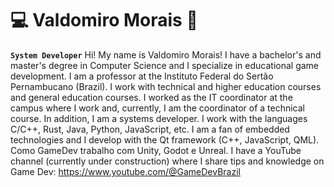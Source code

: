 # :computer: Valdomiro Morais :telescope:
**`System Developer`**
Hi! My name is Valdomiro Morais!
I have a bachelor's and master's degree in Computer Science and I specialize in educational game development. I am a professor at the Instituto Federal do Sertão Pernambucano (Brazil). I work with technical and higher education courses and general education courses. I worked as the IT coordinator at the campus where I work and, currently, I am the coordinator of a technical course.
In addition, I am a systems developer. I work with the languages ​​C/C++, Rust, Java, Python, JavaScript, etc.
I am a fan of embedded technologies and I develop with the Qt framework (C++, JavaScript, QML).
Como GameDev trabalho com Unity, Godot e Unreal.
I have a YouTube channel (currently under construction) where I share tips and knowledge on Game Dev: https://www.youtube.com/@GameDevBrazil

